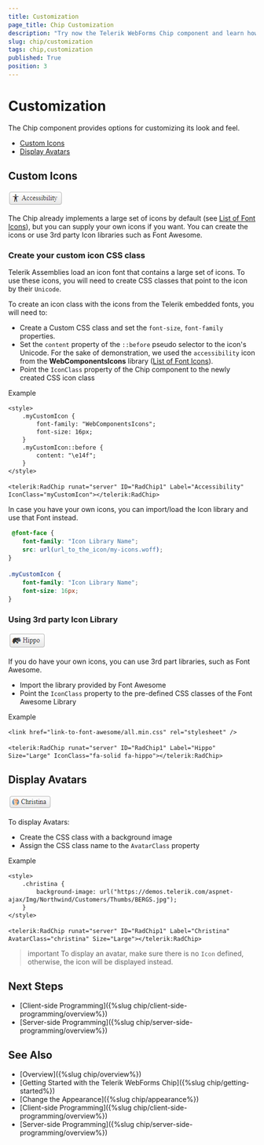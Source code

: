 ```yaml
---
title: Customization
page_title: Chip Customization
description: "Try now the Telerik WebForms Chip component and learn how to customize it by configuring its icons and avatars."
slug: chip/customization
tags: chip,customization
published: True
position: 3
---
```


# Customization

The Chip component provides options for customizing its look and feel.

- [Custom Icons](#custom-icons)
- [Display Avatars](#display-avatars)

## Custom Icons

!["Custom Icon Class"](images/chip-custom-icon-class.png "Custom Icon Class")

The Chip already implements a large set of icons by default (see [List of Font Icons](https://docs.telerik.com/kendo-ui/styles-and-layout/sass-themes/font-icons#list-of-font-icons)), but you can supply your own icons if you want. You can create the icons or use 3rd party Icon libraries such as Font Awesome.

### Create your custom icon CSS class

Telerik Assemblies load an icon font that contains a large set of icons. To use these icons, you will need to create CSS classes that point to the icon by their `Unicode`.

To create an icon class with the icons from the Telerik embedded fonts, you will need to:

- Create a Custom CSS class and set the `font-size`, `font-family` properties.
- Set the `content` property of the `::before` pseudo selector to the icon's Unicode. For the sake of demonstration, we used the `accessibility` icon from the **WebComponentsIcons** library ([List of Font Icons](https://docs.telerik.com/kendo-ui/styles-and-layout/sass-themes/font-icons#list-of-font-icons)).
- Point the `IconClass` property of the Chip component to the newly created CSS icon class

Example

````ASP.NET
<style>
    .myCustomIcon {
        font-family: "WebComponentsIcons";
        font-size: 16px;
    }
    .myCustomIcon::before {
        content: "\e14f";
    }
</style>

<telerik:RadChip runat="server" ID="RadChip1" Label="Accessibility" IconClass="myCustomIcon"></telerik:RadChip>
````

In case you have your own icons, you can import/load the Icon library and use that Font instead.

````CSS
 @font-face {
    font-family: "Icon Library Name";
    src: url(url_to_the_icon/my-icons.woff);
}

.myCustomIcon {
    font-family: "Icon Library Name";
    font-size: 16px;
}
````

### Using 3rd party Icon Library

!["Custom Icon"](images/chip-custom-icon-font-awesome.png "Custom Icon")

If you do have your own icons, you can use 3rd part libraries, such as Font Awesome. 

- Import the library provided by Font Awesome
- Point the `IconClass` property to the pre-defined CSS classes of the Font Awesome Library

Example

````ASP.NET
<link href="link-to-font-awesome/all.min.css" rel="stylesheet" />

<telerik:RadChip runat="server" ID="RadChip1" Label="Hippo" Size="Large" IconClass="fa-solid fa-hippo"></telerik:RadChip>
````


## Display Avatars

!["Chip with Avatar"](images/chip-customization-display-avatars.png "Chip with Avatar")

To display Avatars:

- Create the CSS class with a background image
- Assign the CSS class name to the `AvatarClass` property

Example

````ASP.NET
<style>
    .christina {
        background-image: url("https://demos.telerik.com/aspnet-ajax/Img/Northwind/Customers/Thumbs/BERGS.jpg");
    }
</style>

<telerik:RadChip runat="server" ID="RadChip1" Label="Christina" AvatarClass="christina" Size="Large"></telerik:RadChip>
````

>important To display an avatar, make sure there is no `Icon` defined, otherwise, the icon will be displayed instead.

## Next Steps

- [Client-side Programming]({%slug chip/client-side-programming/overview%})
- [Server-side Programming]({%slug chip/server-side-programming/overview%})

## See Also

- [Overview]({%slug chip/overview%})
- [Getting Started with the Telerik WebForms Chip]({%slug chip/getting-started%})
- [Change the Appearance]({%slug chip/appearance%})
- [Client-side Programming]({%slug chip/client-side-programming/overview%})
- [Server-side Programming]({%slug chip/server-side-programming/overview%})
 